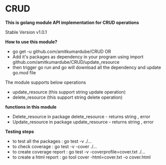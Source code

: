 # CRUD

<b>This is golang module API implementation for CRUD operations</b>
<p>Stable Version v1.0.1</p>

<b>How to use this module?</b>
- go get -u github.com/amitkumardube/CRUD
OR
- Add it's packages as dependency in your program using import github.com/amitkumardube/CRUD/update_resource
- then trigger go run and go will download all the dependency and update go.mod file

The module supports below operations
- update_resource (this support string update operation)
- delete_resource (this support string delete operation)

<b> functions in this module </b>
- Delete_resource in package delete_resource - returns string , error
- Update_resource in package update_resource - returns string , error

<b>Testing steps</b>
- to test all the packages : go test -v ./...
- to check coverage : go test -v -cover ./...
- to create coverage report : go test -v -coverprofile=cover.txt ./...
- to create a html report : go tool cover -html=cover.txt -o cover.html 